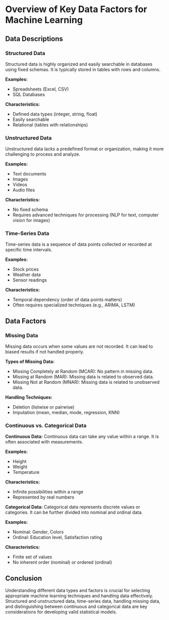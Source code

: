 # Overview of Key Data Factors for Machine Learning

## Data Descriptions

### Structured Data
Structured data is highly organized and easily searchable in databases using fixed schemas. It is typically stored in tables with rows and columns.

**Examples:**
- Spreadsheets (Excel, CSV)
- SQL Databases

**Characteristics:**
- Defined data types (integer, string, float)
- Easily searchable
- Relational (tables with relationships)

### Unstructured Data
Unstructured data lacks a predefined format or organization, making it more challenging to process and analyze.

**Examples:**
- Text documents
- Images
- Videos
- Audio files

**Characteristics:**
- No fixed schema
- Requires advanced techniques for processing (NLP for text, computer vision for images)

### Time-Series Data
Time-series data is a sequence of data points collected or recorded at specific time intervals.

**Examples:**
- Stock prices
- Weather data
- Sensor readings

**Characteristics:**
- Temporal dependency (order of data points matters)
- Often requires specialized techniques (e.g., ARIMA, LSTM)

## Data Factors

### Missing Data
Missing data occurs when some values are not recorded. It can lead to biased results if not handled properly.

**Types of Missing Data:**
- Missing Completely at Random (MCAR): No pattern in missing data.
- Missing at Random (MAR): Missing data is related to observed data.
- Missing Not at Random (MNAR): Missing data is related to unobserved data.

**Handling Techniques:**
- Deletion (listwise or pairwise)
- Imputation (mean, median, mode, regression, KNN)

### Continuous vs. Categorical Data

**Continuous Data:**
Continuous data can take any value within a range. It is often associated with measurements.

**Examples:**
- Height
- Weight
- Temperature

**Characteristics:**
- Infinite possibilities within a range
- Represented by real numbers

**Categorical Data:**
Categorical data represents discrete values or categories. It can be further divided into nominal and ordinal data.

**Examples:**
- Nominal: Gender, Colors
- Ordinal: Education level, Satisfaction rating

**Characteristics:**
- Finite set of values
- No inherent order (nominal) or ordered (ordinal)

## Conclusion
Understanding different data types and factors is crucial for selecting appropriate machine learning techniques and handling data effectively. Structured and unstructured data, time-series data, handling missing data, and distinguishing between continuous and categorical data are key considerations for developing valid statistical models.